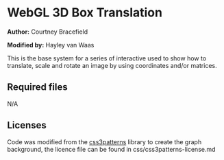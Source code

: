 
# WebGL 3D Box Translation

**Author:** Courtney Bracefield

**Modified by:** Hayley van Waas

This is the base system for a series of interactive used to show how to translate, scale and rotate an image by using coordinates and/or matrices.

## Required files

N/A

## Licenses
Code was modified from the [css3patterns](https://github.com/LeaVerou/css3patterns/blob/master/license.txt) library to create the graph background, the licence file can be found in css/css3patterns-license.md
